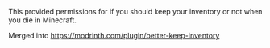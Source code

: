 This provided permissions for if you should keep your inventory or not when you die in Minecraft.

Merged into https://modrinth.com/plugin/better-keep-inventory
